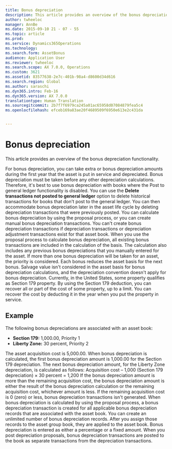 ```yaml
---
title: Bonus depreciation
description: This article provides an overview of the bonus depreciation functionality.
author: twheeloc
manager: AnnBe
ms.date: 2015-09-10 21 - 07 - 55
ms.topic: article
ms.prod: 
ms.service: Dynamics365Operations
ms.technology: 
ms.search.form: AssetBonus
audience: Application User
ms.reviewer: twheeloc
ms.search.scope: AX 7.0.0, Operations
ms.custom: 3621
ms.assetid: 83577638-2e7c-401b-98a4-d8600d34d616
ms.search.region: Global
ms.author: saraschi
ms.dyn365.intro: Feb-16
ms.dyn365.version: AX 7.0.0
translationtype: Human Translation
ms.sourcegitcommit: 2b7f7f6979ca245a01ac65958d07084879fea5c4
ms.openlocfilehash: efceb169a83ae20f4689509f6950e613e2c431da


---
```


# <a name="bonus-depreciation"></a>Bonus depreciation

This article provides an overview of the bonus depreciation functionality.

For bonus depreciation, you can take extra or bonus depreciation amounts during the first year that the asset is put in service and depreciated. Bonus depreciation must be taken before any other depreciation calculations. Therefore, it's best to use bonus depreciation with books where the Post to general ledger functionality is disabled. You can use the **Delete transactions not posted to general ledger** option to delete historical transactions for books that don't post to the general ledger. You can then accommodate bonus depreciation later in the asset life cycle by deleting depreciation transactions that were previously posted. You can calculate bonus depreciation by using the proposal process, or you can create manual bonus depreciation transactions. You can't create bonus depreciation transactions if depreciation transactions or depreciation adjustment transactions exist for that asset book. When you use the proposal process to calculate bonus depreciation, all existing bonus transactions are included in the calculation of the basis. The calculation also includes any previous bonus depreciations that you manually entered for the asset. If more than one bonus depreciation will be taken for an asset, the priority is considered. Each bonus reduces the asset basis for the next bonus. Salvage value isn't considered in the asset basis for bonus depreciation calculations, and the depreciation convention doesn't apply for bonus depreciation. Currently, in the United States, some property qualifies as Section 179 property. By using the Section 179 deduction, you can recover all or part of the cost of some property, up to a limit. You can recover the cost by deducting it in the year when you put the property in service.

## <a name="example"></a>Example
The following bonus depreciations are associated with an asset book:

-   **Section 179:** 1,000.00, Priority 1
-   **Liberty Zone:** 30 percent, Priority 2

The asset acquisition cost is 5,000.00. When bonus depreciation is calculated, the first bonus depreciation amount is 1,000.00 for the Section 179 depreciation. The next bonus depreciation amount, for the Liberty Zone depreciation, is calculated as follows: Acquisition cost – 1,000 (Section 179 depreciation) × 30 percent = 1,200 If the bonus depreciation amount is more than the remaining acquisition cost, the bonus depreciation amount is either the result of the bonus depreciation calculation or the remaining acquisition cost, whichever amount is less. If the remaining acquisition cost is 0 (zero) or less, bonus depreciation transactions isn't generated. When bonus depreciation is calculated by using the proposal process, a bonus depreciation transaction is created for all applicable bonus depreciation records that are associated with the asset book. You can create an unlimited number of bonus depreciation records. After you assign those records to the asset group book, they are applied to the asset book. Bonus depreciation is entered as either a percentage or a fixed amount. When you post depreciation proposals, bonus depreciation transactions are posted to the book as separate transactions from the depreciation transactions.




<!--HONumber=Feb17_HO3-->


